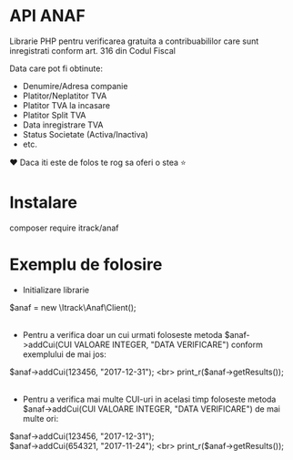 # API ANAF
Librarie PHP pentru verificarea gratuita a contribuabililor care sunt inregistrati conform art. 316 din Codul Fiscal

Data care pot fi obtinute:
  - Denumire/Adresa companie
  - Platitor/Neplatitor TVA
  - Platitor TVA la incasare
  - Platitor Split TVA
  - Data inregistrare TVA
  - Status Societate (Activa/Inactiva)
  - etc.
  
:heart: Daca iti este de folos te rog sa oferi o stea :star:
  
# Instalare
composer require itrack/anaf

# Exemplu de folosire

- Initializare librarie

$anaf = new \Itrack\Anaf\Client(); <br><br>

- Pentru a verifica doar un cui urmati foloseste metoda $anaf->addCui(CUI VALOARE INTEGER, "DATA VERIFICARE") conform exemplului de mai jos:

$anaf->addCui(123456, "2017-12-31"); <br>
print_r($anaf->getResults());<br><br>

- Pentru a verifica mai multe CUI-uri in acelasi timp foloseste metoda $anaf->addCui(CUI VALOARE INTEGER, "DATA VERIFICARE") de mai multe ori:

$anaf->addCui(123456, "2017-12-31"); <br>
$anaf->addCui(654321, "2017-11-24"); <br>
print_r($anaf->getResults());
